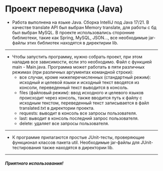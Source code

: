 # Проект переводчика (Java)

* Работа выполнена на языке Java. Сборка IntelliJ под Java 17/21. В качестве translate API был выбран Memory translate, для работы с бд был выбран MySQL. В проекте использовались сторонние библиотеки, такие как Spring, MySQL, JSON..., все необходимые jar-файлы этих библиотек находятся в директирии lib.
___
* Чтобы запустить программу, нужно собрать проект, при этом наладив все зависимости, если это необходимо. Файл с функцией main - Main.java. Программа может работать в пяти различных режимах (при различных аргументах командной строки):
    * все случаи, кроме нижеперечисленных (стандартный режим): исходный и целевой языки и исходный текст вводятся из консоли, переведенный текст выводится в консоль.
    * files (файловый режим): ввод исходного и целевого языков происходит через консоль, также вводится путь к файлу с исходным текстом, переведенный текст записывается в файл translated.txt в директории проекта.
    * requests: выводит в консоль все запросы пользователя.
    * last: выводит в консоль последний запрос пользователя.
    * delete: удаляет все запросы пользователя.
___
* К программе прилагаются простые JUnit-тесты, проверяющие функционал классов пакета util. Необходимые jar-файлы для JUnit-тестирования также находятся в директории lib.
___
##### Приятного использования!
